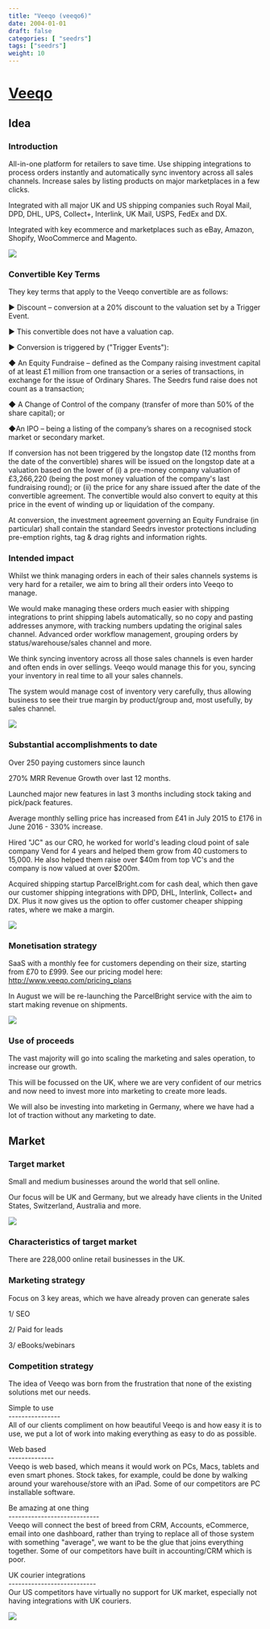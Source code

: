 ```yaml
---
title: "Veeqo (veeqo6)"
date: 2004-01-01
draft: false
categories: [ "seedrs"]
tags: ["seedrs"]
weight: 10
---
```


# [Veeqo](https://www.seedrs.com/veeqo6)

## Idea

### Introduction

All-in-one platform for retailers to save time. Use shipping integrations to process orders instantly and automatically sync inventory across all sales channels. Increase sales by listing products on major marketplaces in a few clicks.

Integrated with all major UK and US shipping companies such Royal Mail, DPD, DHL, UPS, Collect+, Interlink, UK Mail, USPS, FedEx and DX.

Integrated with key ecommerce and marketplaces such as eBay, Amazon, Shopify, WooCommerce and Magento.

![](/img/seedrs/uploads/startup/section_image/image/9054/3obajkhbjb9uszv3t20xe0erlj7btvx/Screen_Shot_2016-07-15_at_09.21.58.png?rect=0%2C0%2C825%2C693&w=600&fit=clip&s=89acf05ef0cfb408474ba60996670a76)

### Convertible Key Terms

They key terms that apply to the Veeqo convertible are as follows:

► Discount – conversion at a 20% discount to the valuation set by a Trigger Event.

► This convertible does not have a valuation cap.

► Conversion is triggered by ("Trigger Events"):

◆ An Equity Fundraise – defined as the Company raising investment capital of at least £1 million from one transaction or a series of transactions, in exchange for the issue of Ordinary Shares. The Seedrs fund raise does not count as a transaction;

◆ A Change of Control of the company (transfer of more than 50% of the share capital); or

◆An IPO – being a listing of the company’s shares on a recognised stock market or secondary market.

If conversion has not been triggered by the longstop date (12 months from the date of the convertible) shares will be issued on the longstop date at a valuation based on the lower of (i) a pre-money company valuation of £3,266,220 (being the post money valuation of the company's last fundraising round); or (ii) the price for any share issued after the date of the convertible agreement. The convertible would also convert to equity at this price in the event of winding up or liquidation of the company.

At conversion, the investment agreement governing an Equity Fundraise (in particular) shall contain the standard Seedrs investor protections including pre-emption rights, tag &amp; drag rights and information rights.

### Intended impact

Whilst we think managing orders in each of their sales channels systems is very hard for a retailer, we aim to bring all their orders into Veeqo to manage.

We would make managing these orders much easier with shipping integrations to print shipping labels automatically, so no copy and pasting addresses anymore, with tracking numbers updating the original sales channel. Advanced order workflow management, grouping orders by status/warehouse/sales channel and more.

We think syncing inventory across all those sales channels is even harder and often ends in over sellings. Veeqo would manage this for you, syncing your inventory in real time to all your sales channels.

The system would manage cost of inventory very carefully, thus allowing business to see their true margin by product/group and, most usefully, by sales channel.

![](/img/seedrs/uploads/startup/section_image/image/9062/5vj58akwtjlccp5os9qdbmom1st8lvt/11988430_1200704146622171_8491568991530273637_n.png?rect=0%2C-3%2C830%2C587&w=600&fit=clip&s=0771fa8eefd425d1aa37ef850bdb756f)

### Substantial accomplishments to date

Over 250 paying customers since launch

270% MRR Revenue Growth over last 12 months.

Launched major new features in last 3 months including stock taking and pick/pack features.

Average monthly selling price has increased from £41 in July 2015 to £176 in June 2016 - 330% increase.

Hired "JC" as our CRO, he worked for world's leading cloud point of sale company Vend for 4 years and helped them grow from 40 customers to 15,000. He also helped them raise over $40m from top VC's and the company is now valued at over $200m.

Acquired shipping startup ParcelBright.com for cash deal, which then gave our customer shipping integrations with DPD, DHL, Interlink, Collect+ and DX. Plus it now gives us the option to offer customer cheaper shipping rates, where we make a margin.

![](/img/seedrs/uploads/startup/section_image/image/9056/azpln72f28t8ct3nmpp8nycgrwvq84x/integrations.JPG?rect=0%2C0%2C600%2C113&w=600&fit=clip&s=18ff1d7320c279d2cda90fb3370bdd7d)

### Monetisation strategy

SaaS with a monthly fee for customers depending on their size, starting from £70 to £999. See our pricing model here: <a target="_blank" rel="nofollow" class="outside" href="http://www.veeqo.com/pricing_plans">http://www.veeqo.com/pricing_plans</a>

In August we will be re-launching the ParcelBright service with the aim to start making revenue on shipments.

![](/img/seedrs/uploads/startup/section_image/image/9060/1y1x7cnggstlc0ep2dfsnerf86vp38a/12247684_1243828108976441_5897980287667785061_o.png?rect=0%2C0%2C1024%2C682&w=600&fit=clip&s=f2e96a1612c2d86283102fd402ea4a8c)

### Use of proceeds

The vast majority will go into scaling the marketing and sales operation, to increase our growth.

This will be focussed on the UK, where we are very confident of our metrics and now need to invest more into marketing to create more leads.

We will also be investing into marketing in Germany, where we have had a lot of traction without any marketing to date.

## Market

### Target market

Small and medium businesses around the world that sell online.

Our focus will be UK and Germany, but we already have clients in the United States, Switzerland, Australia and more.

![](https://seedrs.imgix.net/uploads/startup/section_image/image/9058/px1d3j247o8sp56wj6nodlsjop6ypwx/Screen_Shot_2016-07-15_at_09.25.54.png?rect=0%2C0%2C1624%2C780&w=600&fit=clip&s=f24a643c8ef9ddbeb421f88b16e95970)

### Characteristics of target market

There are 228,000 online retail businesses in the UK.

### Marketing strategy

Focus on 3 key areas, which we have already proven can generate sales

1/ SEO

2/ Paid for leads

3/ eBooks/webinars

### Competition strategy

The idea of Veeqo was born from the frustration that none of the existing solutions met our needs.

Simple to use <br>---------------- <br>All of our clients compliment on how beautiful Veeqo is and how easy it is to use, we put a lot of work into making everything as easy to do as possible.

Web based <br>-------------- <br>Veeqo is web based, which means it would work on PCs, Macs, tablets and even smart phones. Stock takes, for example, could be done by walking around your warehouse/store with an iPad. Some of our competitors are PC installable software.

Be amazing at one thing <br>---------------------------- <br>Veeqo will connect the best of breed from CRM, Accounts, eCommerce, email into one dashboard, rather than trying to replace all of those system with something "average", we want to be the glue that joins everything together. Some of our competitors have built in accounting/CRM which is poor.

UK courier integrations <br>--------------------------- <br>Our US competitors have virtually no support for UK market, especially not having integrations with UK couriers.

![](https://seedrs.imgix.net/uploads/startup/section_image/image/9061/79opd9t9bll9m2sggjgq5ae8ng8ob91/12068591_1224232337602685_1113114908035265361_o.png?rect=0%2C0%2C1024%2C682&w=600&fit=clip&s=797ac1938c2a5696e22f55bac17cb8e3)

